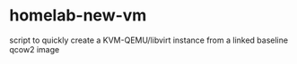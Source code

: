 # homelab-new-vm
script to quickly create a KVM-QEMU/libvirt instance from a linked baseline qcow2 image
